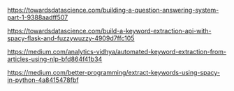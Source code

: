 https://towardsdatascience.com/building-a-question-answering-system-part-1-9388aadff507

https://towardsdatascience.com/build-a-keyword-extraction-api-with-spacy-flask-and-fuzzywuzzy-4909d7ffc105

https://medium.com/analytics-vidhya/automated-keyword-extraction-from-articles-using-nlp-bfd864f41b34

https://medium.com/better-programming/extract-keywords-using-spacy-in-python-4a8415478fbf
